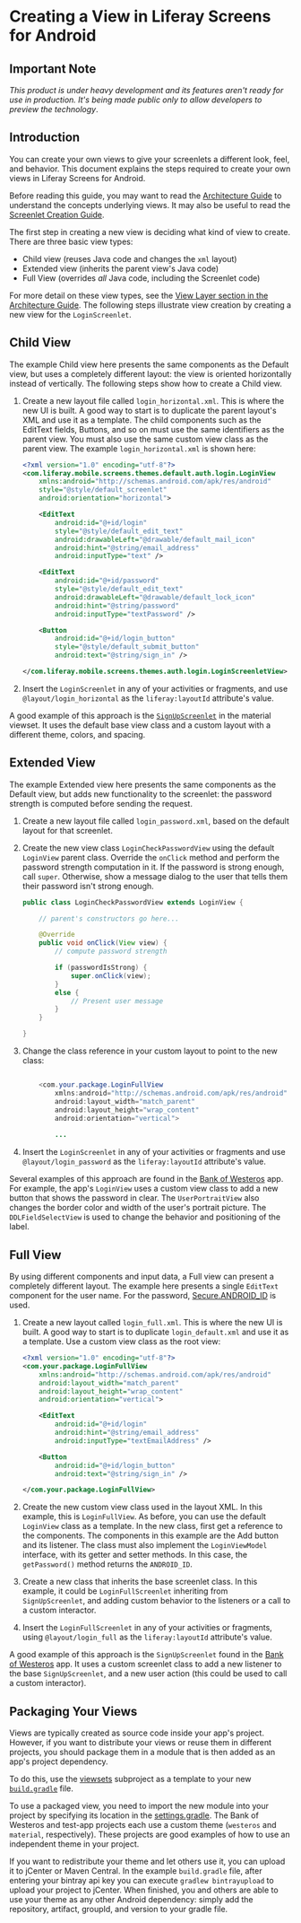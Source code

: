 # Creating a View in Liferay Screens for Android

## Important Note

*This product is under heavy development and its features aren't ready for use in production. It's being made public only to allow developers to preview the technology*.

## Introduction

You can create your own views to give your screenlets a different look, feel, and behavior. This document explains the steps required to create your own views in Liferay Screens for Android.

Before reading this guide, you may want to read the [Architecture Guide](architecture.md) to understand the concepts underlying views. It may also be useful to read the [Screenlet Creation Guide](screenlet_creation.md).

The first step in creating a new view is deciding what kind of view to create. There are three basic view types:

- Child view (reuses Java code and changes the `xml` layout)
- Extended view (inherits the parent view's Java code)
- Full View (overrides *all* Java code, including the Screenlet code)

For more detail on these view types, see the [View Layer section in the Architecture Guide](architecture.md#view-layer). The following steps illustrate view creation by creating a new view for the `LoginScreenlet`.

## Child View

The example Child view here presents the same components as the Default view, but uses a completely different layout: the view is oriented horizontally instead of vertically. The following steps show how to create a Child view.

1. Create a new layout file called `login_horizontal.xml`. This is where the new UI is built. A good way to start is to duplicate the parent layout's XML and use it as a template. The child components such as the EditText fields, Buttons, and so on must use the same identifiers as the parent view. You must also use the same custom view class as the parent view. The example `login_horizontal.xml` is shown here: 

	```xml 
	<?xml version="1.0" encoding="utf-8"?>
	<com.liferay.mobile.screens.themes.default.auth.login.LoginView
		xmlns:android="http://schemas.android.com/apk/res/android"
		style="@style/default_screenlet"
		android:orientation="horizontal">
	
	    <EditText
			android:id="@+id/login"
			style="@style/default_edit_text"
			android:drawableLeft="@drawable/default_mail_icon"
			android:hint="@string/email_address"
			android:inputType="text" />
	
	    <EditText
			android:id="@+id/password"
			style="@style/default_edit_text"
			android:drawableLeft="@drawable/default_lock_icon"
			android:hint="@string/password"
			android:inputType="textPassword" />
	
	    <Button
			android:id="@+id/login_button"
			style="@style/default_submit_button"
			android:text="@string/sign_in" />
	
	</com.liferay.mobile.screens.themes.auth.login.LoginScreenletView>
	```

2. Insert the `LoginScreenlet` in any of your activities or fragments, and use `@layout/login_horizontal` as the `liferay:layoutId` attribute's value.

A good example of this approach is the [`SignUpScreenlet`](https://github.com/liferay/liferay-screens/blob/master/android/library/viewsets/src/main/res/layout/sign_up_material.xml) in the material viewset. It uses the default base view class and a custom layout with a different theme, colors, and spacing. 

## Extended View

The example Extended view here presents the same components as the Default view, but adds new functionality to the screenlet: the password strength is computed before sending the request.

1. Create a new layout file called `login_password.xml`, based on the default layout for that screenlet.

2. Create the new view class `LoginCheckPasswordView` using the default `LoginView` parent class. Override the `onClick` method and perform the password strength computation in it. If the password is strong enough, call `super`. Otherwise, show a message dialog to the user that tells them their password isn't strong enough.

	```java
	public class LoginCheckPasswordView extends LoginView {
	
		// parent's constructors go here...
	
		@Override
		public void onClick(View view) {
			// compute password strength
	
			if (passwordIsStrong) {
				super.onClick(view);
			}
			else {
				// Present user message
			}
		}
	
	}
	```
	
3. Change the class reference in your custom layout to point to the new class:

	```java

		<com.your.package.LoginFullView
			xmlns:android="http://schemas.android.com/apk/res/android"
			android:layout_width="match_parent"
			android:layout_height="wrap_content"
			android:orientation="vertical">
			
			...
	```


4. Insert the `LoginScreenlet` in any of your activities or fragments and use `@layout/login_password` as the `liferay:layoutId` attribute's value.

Several examples of this approach are found in the [Bank of Westeros](https://github.com/liferay/liferay-screens/tree/master/android/samples/bankofwesteros) app. For example, the app's `LoginView` uses a custom view class to add a new button that shows the password in clear. The `UserPortraitView` also changes the border color and width of the user's portrait picture. The `DDLFieldSelectView` is used to change the behavior and positioning of the label.

## Full View

By using different components and input data, a Full view can present a completely different layout. The example here presents a single `EditText` component for the user name. For the password, [Secure.ANDROID_ID](http://developer.android.com/reference/android/provider/Settings.Secure.html#ANDROID_ID) is used. 

1. Create a new layout called `login_full.xml`. This is where the new UI is built. A good way to start is to duplicate `login_default.xml` and use it as a template. Use a custom view class as the root view:

	```xml
	<?xml version="1.0" encoding="utf-8"?>
	<com.your.package.LoginFullView
		xmlns:android="http://schemas.android.com/apk/res/android"
		android:layout_width="match_parent"
		android:layout_height="wrap_content"
		android:orientation="vertical">
	
	    <EditText
			android:id="@+id/login"
			android:hint="@string/email_address"
			android:inputType="textEmailAddress" />
	
		<Button
			android:id="@+id/login_button"
			android:text="@string/sign_in" />
	
	</com.your.package.LoginFullView>
	```
	
2. Create the new custom view class used in the layout XML. In this example, this is `LoginFullView`. As before, you can use the default `LoginView` class as a template. In the new class, first get a reference to the components. The components in this example are the Add button and its listener. The class must also implement the `LoginViewModel` interface, with its getter and setter methods. In this case, the `getPassword()` method returns the `ANDROID_ID`.

3. Create a new class that inherits the base screenlet class. In this example, it could be `LoginFullScreenlet` inheriting from `SignUpScreenlet`, and adding custom behavior to the listeners or a call to a custom interactor.

4. Insert the `LoginFullScreenlet` in any of your activities or fragments, using `@layout/login_full` as the `liferay:layoutId` attribute's value.

A good example of this approach is the `SignUpScreenlet` found in the [Bank of Westeros](https://github.com/liferay/liferay-screens/tree/master/android/samples/bankofwesteros) app. It uses a custom screenlet class to add a new listener to the base `SignUpScreenlet`, and a new user action (this could be used to call a custom interactor).

## Packaging Your Views

Views are typically created as source code inside your app's project. However, if you want to distribute your views or reuse them in different projects, you should package them in a module that is then added as an app's project dependency. 

To do this, use the [viewsets](https://github.com/liferay/liferay-screens/tree/master/android/library/viewsets) subproject as a template to your new [`build.gradle`](https://github.com/liferay/liferay-screens/blob/master/android/library/viewsets/build.gradle) file.

To use a packaged view, you need to import the new module into your project by specifying its location in the [settings.gradle](https://github.com/liferay/liferay-screens/blob/master/android/samples/bankofwesteros/settings.gradle). The Bank of Westeros and test-app projects each use a custom theme (`westeros` and `material`, respectively). These projects are good examples of how to use an independent theme in your project. 

If you want to redistribute your theme and let others use it, you can upload it to jCenter or Maven Central. In the example `build.gradle` file, after entering your bintray api key you can execute `gradlew bintrayupload` to upload your project to jCenter. When finished, you and others are able to use your theme as any other Android dependency: simply add the repository, artifact, groupId, and version to your gradle file. 